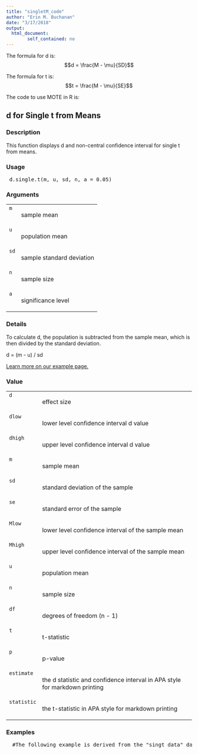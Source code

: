 ```yaml
---
title: "singletM_code"
author: "Erin M. Buchanan"
date: "3/17/2018"
output: 
  html_document:
        self_contained: no
---
```

 
The formula for d is: $$d = \frac{M - \mu}{SD}$$
 
The formula for t is: $$t = \frac{M - \mu}{SE}$$
 
The code to use MOTE in R is: 
 

 
<h2>d for Single t from Means</h2>  <h3>Description</h3>  <p>This function displays d and non-central confidence interval for single t from means. </p>   <h3>Usage</h3>  <pre> d.single.t(m, u, sd, n, a = 0.05) </pre>   <h3>Arguments</h3>  <table summary="R argblock"> <tr valign="top"><td><code>m</code></td> <td> <p>sample mean</p> </td></tr> <tr valign="top"><td><code>u</code></td> <td> <p>population mean</p> </td></tr> <tr valign="top"><td><code>sd</code></td> <td> <p>sample standard deviation</p> </td></tr> <tr valign="top"><td><code>n</code></td> <td> <p>sample size</p> </td></tr> <tr valign="top"><td><code>a</code></td> <td> <p>significance level</p> </td></tr> </table>   <h3>Details</h3>  <p>To calculate d, the population is subtracted from the sample mean, which is then divided by the standard deviation. </p> <p>d = (m - u) / sd </p> <p><a href="https://www.aggieerin.com/shiny-server/tests/singletm.html">Learn more on our example page.</a> </p>   <h3>Value</h3>  <table summary="R valueblock"> <tr valign="top"><td><code>d</code></td> <td> <p>effect size</p> </td></tr> <tr valign="top"><td><code>dlow</code></td> <td> <p>lower level confidence interval d value</p> </td></tr> <tr valign="top"><td><code>dhigh</code></td> <td> <p>upper level confidence interval d value</p> </td></tr> <tr valign="top"><td><code>m</code></td> <td> <p>sample mean</p> </td></tr> <tr valign="top"><td><code>sd</code></td> <td> <p>standard deviation of the sample</p> </td></tr> <tr valign="top"><td><code>se</code></td> <td> <p>standard error of the sample</p> </td></tr> <tr valign="top"><td><code>Mlow</code></td> <td> <p>lower level confidence interval of the sample mean</p> </td></tr> <tr valign="top"><td><code>Mhigh</code></td> <td> <p>upper level confidence interval of the sample mean</p> </td></tr> <tr valign="top"><td><code>u</code></td> <td> <p>population mean</p> </td></tr> <tr valign="top"><td><code>n</code></td> <td> <p>sample size</p> </td></tr> <tr valign="top"><td><code>df</code></td> <td> <p>degrees of freedom (n - 1)</p> </td></tr> <tr valign="top"><td><code>t</code></td> <td> <p>t-statistic</p> </td></tr> <tr valign="top"><td><code>p</code></td> <td> <p>p-value</p> </td></tr> <tr valign="top"><td><code>estimate</code></td> <td> <p>the d statistic and confidence interval in APA style for markdown printing</p> </td></tr> <tr valign="top"><td><code>statistic</code></td> <td> <p>the t-statistic in APA style for markdown printing</p> </td></tr> </table>   <h3>Examples</h3>  <pre>  #The following example is derived from the "singt_data" dataset included #in the MOTE library.  #A school has a gifted/honors program that they claim is #significantly better than others in the country. The gifted/honors #students in this school scored an average of 1370 on the SAT, #with a standard deviation of 112.7, while the national average #for gifted programs is a SAT score of 1080.      gift = t.test(singt_data, mu = 1080, alternative = "two.sided")  #You can type in the numbers directly as shown below, #or refer to your dataset within the function.      d.single.t(m = 1370, u = 1080, sd = 112.7, n = 14, a = .05)      d.single.t(1370, 1080, 112.7, 100, .05)      d.single.t(gift$estimate, gift$null.value,             sd(singt_data$SATscore),         length(singt_data$SATscore), .05) </pre>   </body></html> 
